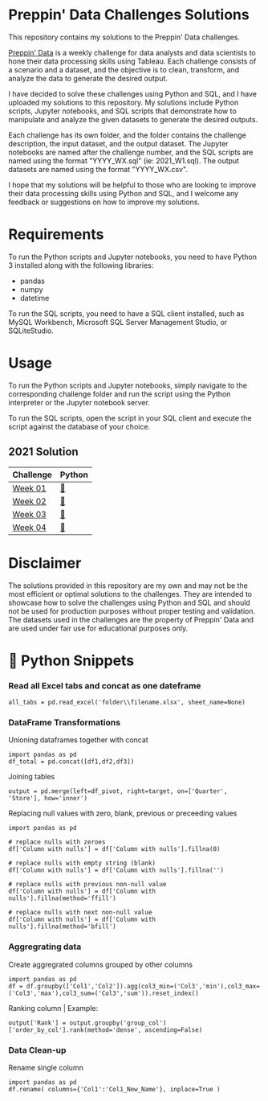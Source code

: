 # Preppin' Data Challenges Solutions

This repository contains my solutions to the Preppin' Data challenges. 

[Preppin' Data](https://preppindata.blogspot.com/p/the-challenge-index.html) is a weekly challenge for data analysts and data scientists to hone their data processing skills using Tableau. Each challenge consists of a scenario and a dataset, and the objective is to clean, transform, and analyze the data to generate the desired output.

I have decided to solve these challenges using Python and SQL, and I have uploaded my solutions to this repository. My solutions include Python scripts, Jupyter notebooks, and SQL scripts that demonstrate how to manipulate and analyze the given datasets to generate the desired outputs.

Each challenge has its own folder, and the folder contains the challenge description, the input dataset, and the output dataset. The Jupyter notebooks are named after the challenge number, and the SQL scripts are named using the format "YYYY_WX.sql" (ie: 2021_W1.sql). The output datasets are named using the format "YYYY_WX.csv".

I hope that my solutions will be helpful to those who are looking to improve their data processing skills using Python and SQL, and I welcome any feedback or suggestions on how to improve my solutions.

# Requirements
To run the Python scripts and Jupyter notebooks, you need to have Python 3 installed along with the following libraries:

- pandas
- numpy
- datetime

To run the SQL scripts, you need to have a SQL client installed, such as MySQL Workbench, Microsoft SQL Server Management Studio, or SQLiteStudio.

# Usage

To run the Python scripts and Jupyter notebooks, simply navigate to the corresponding challenge folder and run the script using the Python interpreter or the Jupyter notebook server.

To run the SQL scripts, open the script in your SQL client and execute the script against the database of your choice.

## 2021 Solution

| Challenge   | Python |
| ----------- | ----------- |
| [Week 01](https://preppindata.blogspot.com/2021/01/2021-week-1.html)      | [:snake:](https://github.com/cuonglam0105/Preppin-Python/blob/main/2021_W1/2021_W1.ipynb)  |
| [Week 02](https://preppindata.blogspot.com/2021/01/2021-week-2.html)      | [:snake:](https://github.com/cuonglam0105/Preppin-Python/blob/main/2021_W2/2021_W2.ipynb)  |
| [Week 03](https://preppindata.blogspot.com/2021/01/2021-week-3.html)      | [:snake:](https://github.com/cuonglam0105/Preppin-Python/blob/main/2021_W3/2021_W3.ipynb)  |
| [Week 04](https://preppindata.blogspot.com/2021/01/2021-week-4.html)      | [:snake:](https://github.com/cuonglam0105/Preppin-Python/blob/main/2021_W4/2021_W4.ipynb)  |

# Disclaimer

The solutions provided in this repository are my own and may not be the most efficient or optimal solutions to the challenges. They are intended to showcase how to solve the challenges using Python and SQL and should not be used for production purposes without proper testing and validation. The datasets used in the challenges are the property of Preppin' Data and are used under fair use for educational purposes only.



# :snake: Python Snippets

### Read all Excel tabs and concat as one dateframe
```
all_tabs = pd.read_excel('folder\\filename.xlsx', sheet_name=None)
```

### DataFrame Transformations
Unioning dataframes together with concat
```
import pandas as pd
df_total = pd.concat([df1,df2,df3])
```

Joining tables
```
output = pd.merge(left=df_pivot, right=target, on=['Quarter', 'Store'], how='inner')
```

Replacing null values with zero, blank, previous or preceeding values
```
import pandas as pd

# replace nulls with zeroes
df['Column with nulls'] = df['Column with nulls'].fillna(0)

# replace nulls with empty string (blank)
df['Column with nulls'] = df['Column with nulls'].fillna('')

# replace nulls with previous non-null value
df['Column with nulls'] = df['Column with nulls'].fillna(method='ffill')

# replace nulls with next non-null value
df['Column with nulls'] = df['Column with nulls'].fillna(method='bfill')
```

### Aggregrating data
Create aggregrated columns grouped by other columns
```
import pandas as pd
df = df.groupby(['Col1','Col2']).agg(col3_min=('Col3','min'),col3_max=('Col3','max'),col3_sum=('Col3','sum')).reset_index()
```

Ranking column | Example:
```
output['Rank'] = output.groupby('group_col')['order_by_col'].rank(method='dense', ascending=False)
```

### Data Clean-up
Rename single column
```
import pandas as pd
df.rename( columns={'Col1':'Col1_New_Name'}, inplace=True )
```


